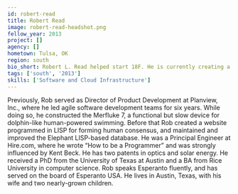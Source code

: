 ```yaml
---
id: robert-read
title: Robert Read
image: robert-read-headshot.png
fellow_year: 2013
project: []
agency: []
hometown: Tulsa, OK
region: south
bio_short: Robert L. Read helped start 18F. He is currently creating a charity Public Invention for All Humanity (PIFAH).
tags: ['south', '2013']
skills: ['Software and Cloud Infrastructure']
---
```


Previously, Rob served as Director of Product Development at Planview, Inc., where he led agile software development teams for six years.  While doing so, he constructed the Merfluke 7, a functional but slow device for dolphin-like human-powered swimming.  Before that Rob created a website programmed in LISP for forming human consensus, and maintained and improved the Elephant LISP-based database.  He was a Principal Engineer at Hire.com, where he wrote “How to be a Programmer” and was strongly influenced by Kent Beck.  He has two patents in optics and solar energy.  He received a PhD from the University of Texas at Austin and a BA from Rice University in computer science.  Rob speaks Esperanto fluently, and has served on the board of Esperanto USA.  He lives in Austin, Texas, with his wife and two nearly-grown children.
